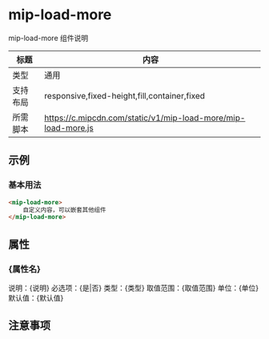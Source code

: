 # mip-load-more

mip-load-more 组件说明

标题|内容
----|----
类型|通用
支持布局|responsive,fixed-height,fill,container,fixed
所需脚本|https://c.mipcdn.com/static/v1/mip-load-more/mip-load-more.js

## 示例

### 基本用法
```html
<mip-load-more>
    自定义内容，可以嵌套其他组件
</mip-load-more>
```

## 属性

### {属性名}

说明：{说明}
必选项：{是|否}
类型：{类型}
取值范围：{取值范围}
单位：{单位}
默认值：{默认值}

## 注意事项

